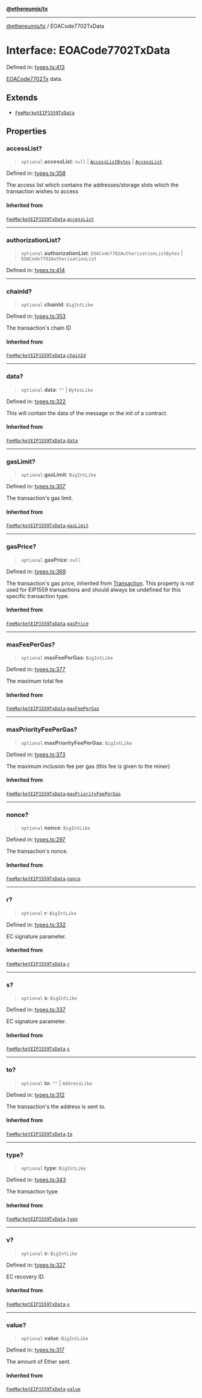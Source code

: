 [**@ethereumjs/tx**](../README.md)

***

[@ethereumjs/tx](../README.md) / EOACode7702TxData

# Interface: EOACode7702TxData

Defined in: [types.ts:413](https://github.com/ethereumjs/ethereumjs-monorepo/blob/master/packages/tx/src/types.ts#L413)

[EOACode7702Tx](../classes/EOACode7702Tx.md) data.

## Extends

- [`FeeMarketEIP1559TxData`](FeeMarketEIP1559TxData.md)

## Properties

### accessList?

> `optional` **accessList**: `null` \| [`AccessListBytes`](../type-aliases/AccessListBytes.md) \| [`AccessList`](../type-aliases/AccessList.md)

Defined in: [types.ts:358](https://github.com/ethereumjs/ethereumjs-monorepo/blob/master/packages/tx/src/types.ts#L358)

The access list which contains the addresses/storage slots which the transaction wishes to access

#### Inherited from

[`FeeMarketEIP1559TxData`](FeeMarketEIP1559TxData.md).[`accessList`](FeeMarketEIP1559TxData.md#accesslist)

***

### authorizationList?

> `optional` **authorizationList**: `EOACode7702AuthorizationListBytes` \| `EOACode7702AuthorizationList`

Defined in: [types.ts:414](https://github.com/ethereumjs/ethereumjs-monorepo/blob/master/packages/tx/src/types.ts#L414)

***

### chainId?

> `optional` **chainId**: `BigIntLike`

Defined in: [types.ts:353](https://github.com/ethereumjs/ethereumjs-monorepo/blob/master/packages/tx/src/types.ts#L353)

The transaction's chain ID

#### Inherited from

[`FeeMarketEIP1559TxData`](FeeMarketEIP1559TxData.md).[`chainId`](FeeMarketEIP1559TxData.md#chainid)

***

### data?

> `optional` **data**: `""` \| `BytesLike`

Defined in: [types.ts:322](https://github.com/ethereumjs/ethereumjs-monorepo/blob/master/packages/tx/src/types.ts#L322)

This will contain the data of the message or the init of a contract.

#### Inherited from

[`FeeMarketEIP1559TxData`](FeeMarketEIP1559TxData.md).[`data`](FeeMarketEIP1559TxData.md#data)

***

### gasLimit?

> `optional` **gasLimit**: `BigIntLike`

Defined in: [types.ts:307](https://github.com/ethereumjs/ethereumjs-monorepo/blob/master/packages/tx/src/types.ts#L307)

The transaction's gas limit.

#### Inherited from

[`FeeMarketEIP1559TxData`](FeeMarketEIP1559TxData.md).[`gasLimit`](FeeMarketEIP1559TxData.md#gaslimit)

***

### gasPrice?

> `optional` **gasPrice**: `null`

Defined in: [types.ts:369](https://github.com/ethereumjs/ethereumjs-monorepo/blob/master/packages/tx/src/types.ts#L369)

The transaction's gas price, inherited from [Transaction](Transaction.md).  This property is not used for EIP1559
transactions and should always be undefined for this specific transaction type.

#### Inherited from

[`FeeMarketEIP1559TxData`](FeeMarketEIP1559TxData.md).[`gasPrice`](FeeMarketEIP1559TxData.md#gasprice)

***

### maxFeePerGas?

> `optional` **maxFeePerGas**: `BigIntLike`

Defined in: [types.ts:377](https://github.com/ethereumjs/ethereumjs-monorepo/blob/master/packages/tx/src/types.ts#L377)

The maximum total fee

#### Inherited from

[`FeeMarketEIP1559TxData`](FeeMarketEIP1559TxData.md).[`maxFeePerGas`](FeeMarketEIP1559TxData.md#maxfeepergas)

***

### maxPriorityFeePerGas?

> `optional` **maxPriorityFeePerGas**: `BigIntLike`

Defined in: [types.ts:373](https://github.com/ethereumjs/ethereumjs-monorepo/blob/master/packages/tx/src/types.ts#L373)

The maximum inclusion fee per gas (this fee is given to the miner)

#### Inherited from

[`FeeMarketEIP1559TxData`](FeeMarketEIP1559TxData.md).[`maxPriorityFeePerGas`](FeeMarketEIP1559TxData.md#maxpriorityfeepergas)

***

### nonce?

> `optional` **nonce**: `BigIntLike`

Defined in: [types.ts:297](https://github.com/ethereumjs/ethereumjs-monorepo/blob/master/packages/tx/src/types.ts#L297)

The transaction's nonce.

#### Inherited from

[`FeeMarketEIP1559TxData`](FeeMarketEIP1559TxData.md).[`nonce`](FeeMarketEIP1559TxData.md#nonce)

***

### r?

> `optional` **r**: `BigIntLike`

Defined in: [types.ts:332](https://github.com/ethereumjs/ethereumjs-monorepo/blob/master/packages/tx/src/types.ts#L332)

EC signature parameter.

#### Inherited from

[`FeeMarketEIP1559TxData`](FeeMarketEIP1559TxData.md).[`r`](FeeMarketEIP1559TxData.md#r)

***

### s?

> `optional` **s**: `BigIntLike`

Defined in: [types.ts:337](https://github.com/ethereumjs/ethereumjs-monorepo/blob/master/packages/tx/src/types.ts#L337)

EC signature parameter.

#### Inherited from

[`FeeMarketEIP1559TxData`](FeeMarketEIP1559TxData.md).[`s`](FeeMarketEIP1559TxData.md#s)

***

### to?

> `optional` **to**: `""` \| `AddressLike`

Defined in: [types.ts:312](https://github.com/ethereumjs/ethereumjs-monorepo/blob/master/packages/tx/src/types.ts#L312)

The transaction's the address is sent to.

#### Inherited from

[`FeeMarketEIP1559TxData`](FeeMarketEIP1559TxData.md).[`to`](FeeMarketEIP1559TxData.md#to)

***

### type?

> `optional` **type**: `BigIntLike`

Defined in: [types.ts:343](https://github.com/ethereumjs/ethereumjs-monorepo/blob/master/packages/tx/src/types.ts#L343)

The transaction type

#### Inherited from

[`FeeMarketEIP1559TxData`](FeeMarketEIP1559TxData.md).[`type`](FeeMarketEIP1559TxData.md#type)

***

### v?

> `optional` **v**: `BigIntLike`

Defined in: [types.ts:327](https://github.com/ethereumjs/ethereumjs-monorepo/blob/master/packages/tx/src/types.ts#L327)

EC recovery ID.

#### Inherited from

[`FeeMarketEIP1559TxData`](FeeMarketEIP1559TxData.md).[`v`](FeeMarketEIP1559TxData.md#v)

***

### value?

> `optional` **value**: `BigIntLike`

Defined in: [types.ts:317](https://github.com/ethereumjs/ethereumjs-monorepo/blob/master/packages/tx/src/types.ts#L317)

The amount of Ether sent.

#### Inherited from

[`FeeMarketEIP1559TxData`](FeeMarketEIP1559TxData.md).[`value`](FeeMarketEIP1559TxData.md#value)
